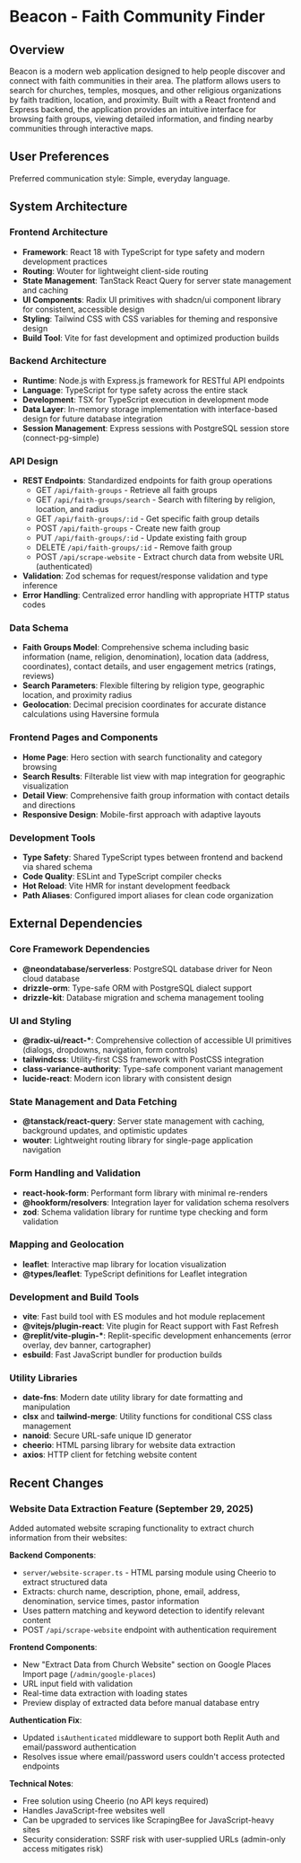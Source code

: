 # Beacon - Faith Community Finder

## Overview

Beacon is a modern web application designed to help people discover and connect with faith communities in their area. The platform allows users to search for churches, temples, mosques, and other religious organizations by faith tradition, location, and proximity. Built with a React frontend and Express backend, the application provides an intuitive interface for browsing faith groups, viewing detailed information, and finding nearby communities through interactive maps.

## User Preferences

Preferred communication style: Simple, everyday language.

## System Architecture

### Frontend Architecture
- **Framework**: React 18 with TypeScript for type safety and modern development practices
- **Routing**: Wouter for lightweight client-side routing
- **State Management**: TanStack React Query for server state management and caching
- **UI Components**: Radix UI primitives with shadcn/ui component library for consistent, accessible design
- **Styling**: Tailwind CSS with CSS variables for theming and responsive design
- **Build Tool**: Vite for fast development and optimized production builds

### Backend Architecture
- **Runtime**: Node.js with Express.js framework for RESTful API endpoints
- **Language**: TypeScript for type safety across the entire stack
- **Development**: TSX for TypeScript execution in development mode
- **Data Layer**: In-memory storage implementation with interface-based design for future database integration
- **Session Management**: Express sessions with PostgreSQL session store (connect-pg-simple)

### API Design
- **REST Endpoints**: Standardized endpoints for faith group operations
  - GET `/api/faith-groups` - Retrieve all faith groups
  - GET `/api/faith-groups/search` - Search with filtering by religion, location, and radius
  - GET `/api/faith-groups/:id` - Get specific faith group details
  - POST `/api/faith-groups` - Create new faith group
  - PUT `/api/faith-groups/:id` - Update existing faith group
  - DELETE `/api/faith-groups/:id` - Remove faith group
  - POST `/api/scrape-website` - Extract church data from website URL (authenticated)
- **Validation**: Zod schemas for request/response validation and type inference
- **Error Handling**: Centralized error handling with appropriate HTTP status codes

### Data Schema
- **Faith Groups Model**: Comprehensive schema including basic information (name, religion, denomination), location data (address, coordinates), contact details, and user engagement metrics (ratings, reviews)
- **Search Parameters**: Flexible filtering by religion type, geographic location, and proximity radius
- **Geolocation**: Decimal precision coordinates for accurate distance calculations using Haversine formula

### Frontend Pages and Components
- **Home Page**: Hero section with search functionality and category browsing
- **Search Results**: Filterable list view with map integration for geographic visualization
- **Detail View**: Comprehensive faith group information with contact details and directions
- **Responsive Design**: Mobile-first approach with adaptive layouts

### Development Tools
- **Type Safety**: Shared TypeScript types between frontend and backend via shared schema
- **Code Quality**: ESLint and TypeScript compiler checks
- **Hot Reload**: Vite HMR for instant development feedback
- **Path Aliases**: Configured import aliases for clean code organization

## External Dependencies

### Core Framework Dependencies
- **@neondatabase/serverless**: PostgreSQL database driver for Neon cloud database
- **drizzle-orm**: Type-safe ORM with PostgreSQL dialect support
- **drizzle-kit**: Database migration and schema management tooling

### UI and Styling
- **@radix-ui/react-\***: Comprehensive collection of accessible UI primitives (dialogs, dropdowns, navigation, form controls)
- **tailwindcss**: Utility-first CSS framework with PostCSS integration
- **class-variance-authority**: Type-safe component variant management
- **lucide-react**: Modern icon library with consistent design

### State Management and Data Fetching
- **@tanstack/react-query**: Server state management with caching, background updates, and optimistic updates
- **wouter**: Lightweight routing library for single-page application navigation

### Form Handling and Validation
- **react-hook-form**: Performant form library with minimal re-renders
- **@hookform/resolvers**: Integration layer for validation schema resolvers
- **zod**: Schema validation library for runtime type checking and form validation

### Mapping and Geolocation
- **leaflet**: Interactive map library for location visualization
- **@types/leaflet**: TypeScript definitions for Leaflet integration

### Development and Build Tools
- **vite**: Fast build tool with ES modules and hot module replacement
- **@vitejs/plugin-react**: Vite plugin for React support with Fast Refresh
- **@replit/vite-plugin-\***: Replit-specific development enhancements (error overlay, dev banner, cartographer)
- **esbuild**: Fast JavaScript bundler for production builds

### Utility Libraries
- **date-fns**: Modern date utility library for date formatting and manipulation
- **clsx** and **tailwind-merge**: Utility functions for conditional CSS class management
- **nanoid**: Secure URL-safe unique ID generator
- **cheerio**: HTML parsing library for website data extraction
- **axios**: HTTP client for fetching website content

## Recent Changes

### Website Data Extraction Feature (September 29, 2025)
Added automated website scraping functionality to extract church information from their websites:

**Backend Components**:
- `server/website-scraper.ts` - HTML parsing module using Cheerio to extract structured data
- Extracts: church name, description, phone, email, address, denomination, service times, pastor information
- Uses pattern matching and keyword detection to identify relevant content
- POST `/api/scrape-website` endpoint with authentication requirement

**Frontend Components**:
- New "Extract Data from Church Website" section on Google Places Import page (`/admin/google-places`)
- URL input field with validation
- Real-time data extraction with loading states
- Preview display of extracted data before manual database entry

**Authentication Fix**:
- Updated `isAuthenticated` middleware to support both Replit Auth and email/password authentication
- Resolves issue where email/password users couldn't access protected endpoints

**Technical Notes**:
- Free solution using Cheerio (no API keys required)
- Handles JavaScript-free websites well
- Can be upgraded to services like ScrapingBee for JavaScript-heavy sites
- Security consideration: SSRF risk with user-supplied URLs (admin-only access mitigates risk)